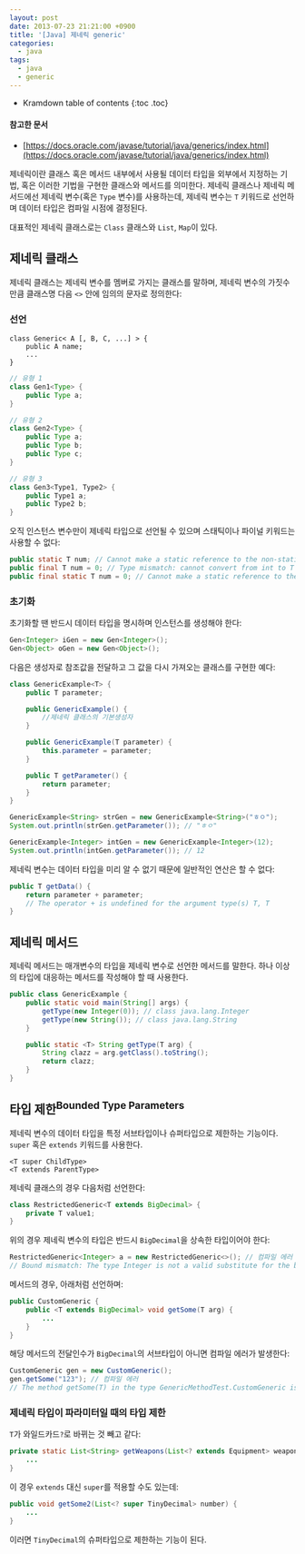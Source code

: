 ```yaml
---
layout: post
date: 2013-07-23 21:21:00 +0900
title: '[Java] 제네릭 generic'
categories:
  - java
tags:
  - java
  - generic
---
```


* Kramdown table of contents
{:toc .toc}

#### 참고한 문서

- [https://docs.oracle.com/javase/tutorial/java/generics/index.html](https://docs.oracle.com/javase/tutorial/java/generics/index.html)

제네릭이란 클래스 혹은 메서드 내부에서 사용될 데이터 타입을 외부에서 지정하는 기법, 혹은 이러한 기법을 구현한 클래스와 메서드를 의미한다. 제네릭 클래스나 제네릭 메서드에선 제네릭 변수(혹은 `Type` 변수)를 사용하는데, 제네릭 변수는 `T` 키워드로 선언하며 데이터 타입은 컴파일 시점에 결정된다.

대표적인 제네릭 클래스로는 `Class` 클래스와 `List`, `Map`이 있다.

## 제네릭 클래스

제네릭 클래스는 제네릭 변수를 멤버로 가지는 클래스를 말하며, 제네릭 변수의 가짓수만큼 클래스명 다음 `<>` 안에 임의의 문자로 정의한다:

### 선언

```
class Generic< A [, B, C, ...] > {
    public A name;
    ...
}
```

```java
// 유형 1
class Gen1<Type> {
    public Type a;
}

// 유형 2
class Gen2<Type> {
    public Type a;
    public Type b;
    public Type c;
}

// 유형 3
class Gen3<Type1, Type2> {
    public Type1 a;
    public Type2 b;
}
```

오직 인스턴스 변수만이 제네릭 타입으로 선언될 수 있으며 스태틱이나 파이널 키워드는 사용할 수 없다:

```java
public static T num; // Cannot make a static reference to the non-static type T
public final T num = 0; // Type mismatch: cannot convert from int to T
public final static T num = 0; // Cannot make a static reference to the non-static type T
```

### 초기화

초기화할 땐 반드시 데이터 타입을 명시하며 인스턴스를 생성해야 한다:

```java
Gen<Integer> iGen = new Gen<Integer>();
Gen<Object> oGen = new Gen<Object>();
```

다음은 생성자로 참조값을 전달하고 그 값을 다시 가져오는 클래스를 구현한 예다:

```java
class GenericExample<T> {
    public T parameter;

    public GenericExample() {
        //제네릭 클래스의 기본생성자
    }

    public GenericExample(T parameter) {
        this.parameter = parameter;
    }

    public T getParameter() {
        return parameter;
    }
}
```

```java
GenericExample<String> strGen = new GenericExample<String>("ㅎㅇ");
System.out.println(strGen.getParameter()); // "ㅎㅇ"

GenericExample<Integer> intGen = new GenericExample<Integer>(12);
System.out.println(intGen.getParameter()); // 12
```

제네릭 변수는 데이터 타입을 미리 알 수 없기 때문에 일반적인 연산은 할 수 없다:

```java
public T getData() {
    return parameter + parameter;
    // The operator + is undefined for the argument type(s) T, T
}
```

## 제네릭 메서드

제네릭 메서드는 매개변수의 타입을 제네릭 변수로 선언한 메서드를 말한다. 하나 이상의 타입에 대응하는 메서드를 작성해야 할 때 사용한다.

```java
public class GenericExample {
    public static void main(String[] args) {
        getType(new Integer(0)); // class java.lang.Integer
        getType(new String()); // class java.lang.String
    }

    public static <T> String getType(T arg) {
        String clazz = arg.getClass().toString();
        return clazz;
    }
}
```

## 타입 제한<sup>Bounded Type Parameters</sup>

제네릭 변수의 데이터 타입을 특정 서브타입이나 슈퍼타입으로 제한하는 기능이다. `super` 혹은 `extends` 키워드를 사용한다.

```
<T super ChildType>
<T extends ParentType>
```

제네릭 클래스의 경우 다음처럼 선언한다:

```java
class RestrictedGeneric<T extends BigDecimal> {
    private T value1;
}
```

위의 경우 제네릭 변수의 타입은 반드시 `BigDecimal`을 상속한 타입이어야 한다:

```java
RestrictedGeneric<Integer> a = new RestrictedGeneric<>(); // 컴파일 에러
// Bound mismatch: The type Integer is not a valid substitute for the bounded parameter <T extends BigDecimal> of the type RestrictedGeneric<T>
```

메서드의 경우, 아래처럼 선언하며:

```java
public CustomGeneric {
    public <T extends BigDecimal> void getSome(T arg) {
        ...
    }
}
```

해당 메서드의 전달인수가 `BigDecimal`의 서브타입이 아니면 컴파일 에러가 발생한다:

```java
CustomGeneric gen = new CustomGeneric();
gen.getSome("123"); // 컴파일 에러
// The method getSome(T) in the type GenericMethodTest.CustomGeneric is not applicable for the arguments (String)
```

### 제네릭 타입이 파라미터일 때의 타입 제한

`T`가 와일드카드`?`로 바뀌는 것 빼고 같다:

```java
private static List<String> getWeapons(List<? extends Equipment> weaponList) {
    ...
}
```

이 경우 `extends` 대신 `super`를 적용할 수도 있는데:

```java
public void getSome2(List<? super TinyDecimal> number) {
    ...
}
```

이러면 `TinyDecimal`의 슈퍼타입으로 제한하는 기능이 된다.
